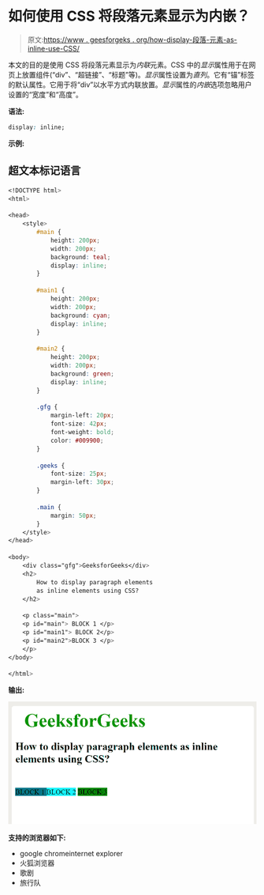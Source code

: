 # 如何使用 CSS 将段落元素显示为内嵌？

> 原文:[https://www . geesforgeks . org/how-display-段落-元素-as-inline-use-CSS/](https://www.geeksforgeeks.org/how-to-display-paragraph-elements-as-inline-using-css/)

本文的目的是使用 CSS 将段落元素显示为*内联*元素。CSS 中的*显示*属性用于在网页上放置组件(“div”、“超链接”、“标题”等)。*显示*属性设置为*直列*。它有“锚”标签的默认属性。它用于将“div”以水平方式内联放置。*显示*属性的*内嵌*选项忽略用户设置的“宽度”和“高度”。

**语法:**

```css
display: inline; 
```

**示例:**

## 超文本标记语言

```css
<!DOCTYPE html>
<html>

<head>
    <style>
        #main {
            height: 200px;
            width: 200px;
            background: teal;
            display: inline;
        }

        #main1 {
            height: 200px;
            width: 200px;
            background: cyan;
            display: inline;
        }

        #main2 {
            height: 200px;
            width: 200px;
            background: green;
            display: inline;
        }

        .gfg {
            margin-left: 20px;
            font-size: 42px;
            font-weight: bold;
            color: #009900;
        }

        .geeks {
            font-size: 25px;
            margin-left: 30px;
        }

        .main {
            margin: 50px;
        }
    </style>
</head>

<body>
    <div class="gfg">GeeksforGeeks</div>
    <h2>
        How to display paragraph elements 
        as inline elements using CSS?
    </h2>

    <p class="main">
    <p id="main"> BLOCK 1 </p>
    <p id="main1"> BLOCK 2</p>
    <p id="main2">BLOCK 3 </p>
    </p>
</body>

</html> 
```

**输出:**

![](img/9978255d2044b6f371fc260a8d601a94.png)

**支持的浏览器如下:**

*   google chromeinternet explorer
*   火狐浏览器
*   歌剧
*   旅行队
